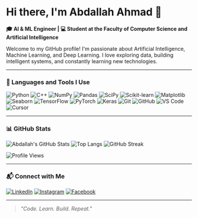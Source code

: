 # Hi there, I'm Abdallah Ahmad 👋

**🎓 AI & ML Engineer | 💻 Student at the Faculty of Computer Science and Artificial Intelligence**

Welcome to my GitHub profile! I'm passionate about Artificial Intelligence, Machine Learning, and Deep Learning. I love exploring data, building intelligent systems, and constantly learning new technologies.

---

### 🔧 Languages and Tools I Use

![Python](https://img.shields.io/badge/-Python-3776AB?logo=python&logoColor=white&style=for-the-badge)
![C++](https://img.shields.io/badge/-C++-00599C?logo=c%2b%2b&logoColor=white&style=for-the-badge)
![NumPy](https://img.shields.io/badge/-NumPy-013243?logo=numpy&logoColor=white&style=for-the-badge)
![Pandas](https://img.shields.io/badge/-Pandas-150458?logo=pandas&logoColor=white&style=for-the-badge)
![SciPy](https://img.shields.io/badge/-SciPy-8CAAE6?logo=scipy&logoColor=white&style=for-the-badge)
![Scikit-learn](https://img.shields.io/badge/-Scikit--learn-F7931E?logo=scikit-learn&logoColor=white&style=for-the-badge)
![Matplotlib](https://img.shields.io/badge/-Matplotlib-11557C?logo=matplotlib&logoColor=white&style=for-the-badge)
![Seaborn](https://img.shields.io/badge/-Seaborn-2D3F6C?style=for-the-badge&logo=python)
![TensorFlow](https://img.shields.io/badge/-TensorFlow-FF6F00?logo=tensorflow&logoColor=white&style=for-the-badge)
![PyTorch](https://img.shields.io/badge/-PyTorch-EE4C2C?logo=pytorch&logoColor=white&style=for-the-badge)
![Keras](https://img.shields.io/badge/-Keras-D00000?logo=keras&logoColor=white&style=for-the-badge)
![Git](https://img.shields.io/badge/-Git-F05032?logo=git&logoColor=white&style=for-the-badge)
![GitHub](https://img.shields.io/badge/-GitHub-181717?logo=github&logoColor=white&style=for-the-badge)
![VS Code](https://img.shields.io/badge/-VS%20Code-007ACC?logo=visual-studio-code&logoColor=white&style=for-the-badge)
![Cursor](https://img.shields.io/badge/-Cursor-0096FF?style=for-the-badge&logo=cursor)

---

### 📊 GitHub Stats

![Abdallah's GitHub Stats](https://github-readme-stats.vercel.app/api?username=AbdallahAhmadTolba&show_icons=true&theme=radical)
![Top Langs](https://github-readme-stats.vercel.app/api/top-langs/?username=AbdallahAhmadTolba&layout=compact&theme=radical)
![GitHub Streak](https://streak-stats.demolab.com/?user=AbdallahAhmadTolba&theme=radical)

![Profile Views](https://komarev.com/ghpvc/?username=AbdallahAhmadTolba&label=Profile%20Views&color=0e75b6&style=for-the-badge)

---

### 📬 Connect with Me

[![LinkedIn](https://img.shields.io/badge/-LinkedIn-0077B5?logo=linkedin&logoColor=white&style=for-the-badge)](https://linkedin.com/in/abdallahahmadtolba)
[![Instagram](https://img.shields.io/badge/-Instagram-E4405F?logo=instagram&logoColor=white&style=for-the-badge)](https://www.instagram.com/zx_abdullah_ahmed/)
[![Facebook](https://img.shields.io/badge/-Facebook-1877F2?logo=facebook&logoColor=white&style=for-the-badge)](https://www.facebook.com/abdullah.ahmedtolba)

---

> *"Code. Learn. Build. Repeat."*

